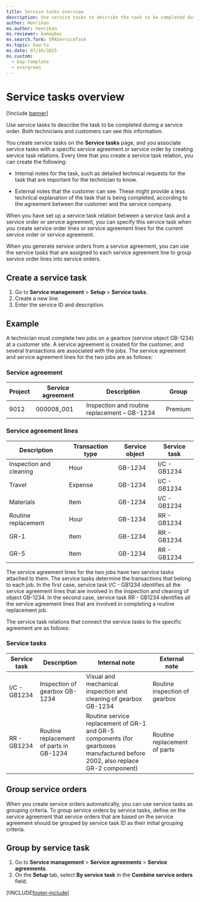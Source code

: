 ```yaml
---
title: Service tasks overview
description: Use service tasks to describe the task to be completed during a service order. Both technicians and customers can see this information. 
author: Henrikan
ms.author: henrikan
ms.reviewer: kamaybac
ms.search.form: SMAServiceTask
ms.topic: how-to
ms.date: 07/10/2025
ms.custom: 
  - bap-template
  - evergreen
---
```


# Service tasks overview

[!include [banner](../includes/banner.md)]

Use service tasks to describe the task to be completed during a service order. Both technicians and customers can see this information.

You create service tasks on the **Service tasks** page, and you associate service tasks with a specific service agreement or service order by creating service task relations. Every time that you create a service task relation, you can create the following:

- Internal notes for the task, such as detailed technical requests for the task that are important for the technician to know.

- External notes that the customer can see. These might provide a less technical explanation of the task that is being completed, according to the agreement between the customer and the service company.

When you have set up a service task relation between a service task and a
service order or service agreement, you can specify this service task when you
create service order lines or service agreement lines for the current service
order or service agreement.

When you generate service orders from a service agreement, you can use the
service tasks that are assigned to each service agreement line to group service
order lines into service orders.

## Create a service task

1. Go to **Service management** \> **Setup** \> **Service tasks**.
2. Create a new line.
3. Enter the service ID and description.

## Example

A technician must complete two jobs on a gearbox (service object GB-1234) at a
customer site. A service agreement is created for the customer, and several
transactions are associated with the jobs. The service agreement and service
agreement lines for the two jobs are as follows:

### Service agreement

| Project | Service agreement | Description                                  | Group   |
|---------|-------------------|----------------------------------------------|---------|
| 9012    | 000008\_001       | Inspection and routine replacement – GB-1234 | Premium |

### Service agreement lines

| Description             | Transaction type | Service object | Service task |
|-------------------------|------------------|----------------|--------------|
| Inspection and cleaning | Hour             | GB-1234        | I/C - GB1234 |
| Travel                  | Expense          | GB-1234        | I/C - GB1234 |
| Materials               | Item             | GB-1234        | I/C - GB1234 |
| Routine replacement     | Hour             | GB-1234        | RR - GB1234  |
| GR-1                    | Item             | GB-1234        | RR - GB1234  |
| GR-5                    | Item             | GB-1234        | RR - GB1234  |

The service agreement lines for the two jobs have two service tasks attached to them. The service tasks determine the transactions that belong to each job. In the first case, service task I/C - GB1234 identifies all the service agreement lines that are involved in the inspection and cleaning of object GB-1234. In the second case, service task RR - GB1234 identifies all the service agreement lines that are involved in completing a routine replacement job.

The service task relations that connect the service tasks to the specific agreement are as follows:

### Service tasks

| Service task | Description | Internal note | External note |
|--|--|--|--|
| I/C - GB1234 | Inspection of gearbox GB-1234 | Visual and mechanical inspection and cleaning of gearbox GB-1234 | Routine inspection of gearbox |
| RR - GB1234 | Routine replacement of parts in GB-1234 | Routine service replacement of GR-1 and GR-5 components (for gearboxes manufactured before 2002, also replace GR-2 component) | Routine replacement of parts |

## Group service orders

When you create service orders automatically, you can use service tasks as grouping criteria. To group service orders by service tasks, define on the service agreement that service orders that are based on the service agreement should be grouped by service task ID as their initial grouping criteria.

## Group by service task

1. Go to **Service management** \> **Service agreements** \> **Service agreements**.
2. On the **Setup** tab, select **By service task** in the **Combine service orders** field.

[!INCLUDE[footer-include](../../includes/footer-banner.md)]
